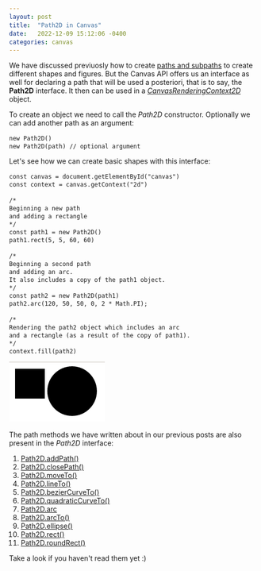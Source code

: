 ```yaml
---
layout: post
title:  "Path2D in Canvas"
date:   2022-12-09 15:12:06 -0400
categories: canvas
---
```

We have discussed previuosly how to create [paths and subpaths](https://danielmart-tech.github.io/canvas/2022/10/14/paths-in-canvas.html) to create different shapes and figures. But the Canvas API offers us an interface as well for declaring a path that will be used a posteriori, that is to say, the **Path2D** interface. It then can be used in a [*CanvasRenderingContext2D*](https://danielmart-tech.github.io/canvas/2022/09/23/brief-intro-canvas-api.html) object.

To create an object we need to call the *Path2D* constructor. Optionally we can add another path as an argument:

<pre><code>new Path2D()
new Path2D(path) // optional argument
</code></pre>

Let's see how we can create basic shapes with this interface:

<pre><code>const canvas = document.getElementById("canvas")
const context = canvas.getContext("2d")

/* 
Beginning a new path
and adding a rectangle
*/
const path1 = new Path2D()
path1.rect(5, 5, 60, 60)

/*
Beginning a second path
and adding an arc.
It also includes a copy of the path1 object.
*/
const path2 = new Path2D(path1)
path2.arc(120, 50, 50, 0, 2 * Math.PI);

/*
Rendering the path2 object which includes an arc
and a rectangle (as a result of the copy of path1).
*/
context.fill(path2)
</code></pre>

![path2d](/../../../assets/images/path2d.png)

The path methods we have written about in our previous posts are also present in the *Path2D* interface:

1. [Path2D.addPath()](https://danielmart-tech.github.io/canvas/2022/10/14/paths-in-canvas.html)
2. [Path2D.closePath()](https://danielmart-tech.github.io/canvas/2022/10/14/paths-in-canvas.html)
3. [Path2D.moveTo()](https://danielmart-tech.github.io/canvas/2022/10/14/paths-in-canvas.html)
4. [Path2D.lineTo()](https://danielmart-tech.github.io/canvas/2022/10/14/paths-in-canvas.html)
5. [Path2D.bezierCurveTo()](https://danielmart-tech.github.io/canvas/2022/11/18/bezier-curves-canvas.html)
6. [Path2D.quadraticCurveTo()](https://danielmart-tech.github.io/canvas/2022/11/18/bezier-curves-canvas.html)
7. [Path2D.arc](https://danielmart-tech.github.io/canvas/2022/11/25/arcs-canvas.html)
8. [Path2D.arcTo()](https://danielmart-tech.github.io/canvas/2022/11/25/arcs-canvas.html)
9. [Path2D.ellipse()](https://danielmart-tech.github.io/canvas/2022/11/25/arcs-canvas.html)
10. [Path2D.rect()](https://danielmart-tech.github.io/canvas/2022/12/02/path-for-rectangles-canvas.html)
11. [Path2D.roundRect()](https://danielmart-tech.github.io/canvas/2022/12/02/path-for-rectangles-canvas.html)

Take a look if you haven't read them yet :)